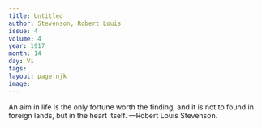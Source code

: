 ```yaml
---
title: Untitled
author: Stevenson, Robert Louis
issue: 4
volume: 4
year: 1917
month: 14
day: Vi
tags:
layout: page.njk
image:
---
```

An aim in life is the only fortune worth the finding, and it is not to found in foreign lands, but in the heart itself. —Robert Louis Stevenson.




